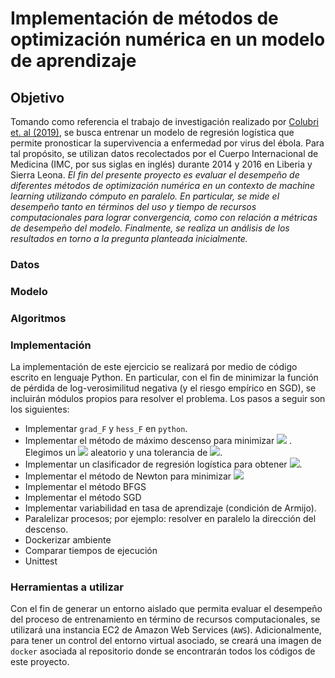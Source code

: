# Implementación de métodos de optimización numérica en un modelo de aprendizaje

## Objetivo

Tomando como referencia el trabajo de investigación realizado por [Colubri et. al (2019)](https://www.thelancet.com/action/showPdf?pii=S2589-5370%2819%2930096-3), se busca entrenar un modelo de regresión logística que permite pronosticar la supervivencia a enfermedad por virus del ébola. Para tal propósito, se utilizan datos recolectados por el Cuerpo Internacional de Medicina (IMC, por sus siglas en inglés) durante 2014 y 2016 en Liberia y Sierra Leona. _El fin del presente proyecto es evaluar el desempeño de diferentes métodos de optimización numérica en un contexto de machine learning utilizando cómputo en paralelo. En particular, se mide el desempeño tanto en términos del uso y tiempo de recursos computacionales para lograr convergencia, como con relación a métricas de desempeño del modelo. Finalmente, se realiza un análisis de los resultados en torno a la pregunta planteada inicialmente._

### Datos

### Modelo

### Algoritmos

### Implementación




La implementación de este ejercicio se realizará por medio de código escrito en lenguaje Python. En particular, con el fin de minimizar la función de pérdida de log-verosimilitud negativa (y el riesgo empírico en SGD), se incluirán módulos propios para resolver el problema. Los pasos a seguir son los siguientes:

- Implementar `grad_F` y `hess_F` en `python`.
- Implementar el método de máximo descenso para minimizar <img src="https://render.githubusercontent.com/render/math?math=F(\beta)">
. Elegimos un <img src="https://render.githubusercontent.com/render/math?math=\beta^{0}"> aleatorio y una tolerancia de <img src="https://render.githubusercontent.com/render/math?math=\epsilon = 10^{-8}">.
- Implementar un clasificador de regresión logística para obtener <img src="https://render.githubusercontent.com/render/math?math=\hat{y}">.
- Implementar el método de Newton para minimizar <img src="https://render.githubusercontent.com/render/math?math=F(\beta)">
- Implementar el método BFGS
- Implementar el método SGD
- Implementar variabilidad en tasa de aprendizaje (condición de Armijo).
- Paralelizar procesos; por ejemplo: resolver en paralelo la dirección del descenso.
- Dockerizar ambiente
- Comparar tiempos de ejecución
- Unittest

### Herramientas a utilizar

Con el fin de generar un entorno aislado que permita evaluar el desempeño del proceso de entrenamiento en término de recursos computacionales, se utilizará una instancia EC2 de Amazon Web Services (`AWS`). Adicionalmente, para tener un control del entorno virtual asociado, se creará una imagen de `docker` asociada al repositorio donde se encontrarán todos los códigos de este proyecto.

